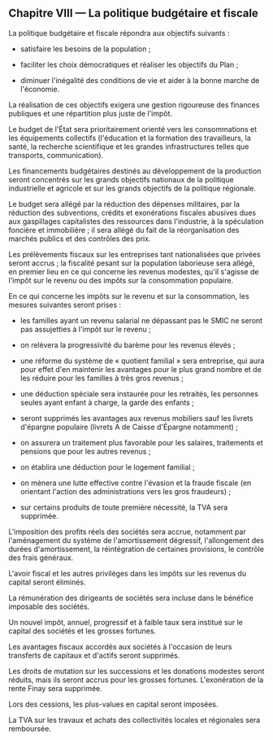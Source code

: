 ## Chapitre VIII — La politique budgétaire et fiscale

La politique budgétaire et fiscale répondra aux objectifs suivants :

- satisfaire les besoins de la population ;

- faciliter les choix démocratiques et réaliser les objectifs du Plan ;

- diminuer l'inégalité des conditions de vie et aider à la bonne marche de
  l'économie.

La réalisation de ces objectifs exigera une gestion rigoureuse des finances
publiques et une répartition plus juste de l'impôt.

Le budget de l'État sera prioritairement orienté vers les consommations et les
équipements collectifs (l'éducation et la formation des travailleurs, la
santé, la recherche scientifique et les grandes infrastructures telles que
transports, communication).

Les financements budgétaires destinés au développement de la production seront
concentrés sur les grands objectifs nationaux de la politique industrielle et
agricole et sur les grands objectifs de la politique régionale.

Le budget sera allégé par la réduction des dépenses militaires, par la
réduction des subventions, crédits et exonérations fiscales abusives dues aux
gaspillages capitalistes des ressources dans l'industrie, à la spéculation
foncière et immobilière ; il sera allégé du fait de la réorganisation des
marchés publics et des contrôles des prix.

Les prélèvements fiscaux sur les entreprises tant nationalisées que privées
seront accrus ; la fiscalité pesant sur la population laborieuse sera allégé,
en premier lieu en ce qui concerne les revenus modestes, qu'il s'agisse de
l'impôt sur le revenu ou des impôts sur la consommation populaire.

En ce qui concerne les impôts sur le revenu et sur la consommation, les
mesures suivantes seront prises :

- les familles ayant un revenu salarial ne dépassant pas le SMIC ne seront pas
  assujetties à l'impôt sur le revenu ;

- on relèvera la progressivité du barème pour les revenus élevés ;

- une réforme du système de « quotient familial » sera entreprise, qui aura
  pour effet d'en maintenir les avantages pour le plus grand nombre et de les
  réduire pour les familles à très gros revenus ;

- une déduction spéciale sera instaurée pour les retraités, les personnes
  seules ayant enfant à charge, la garde des enfants ;

- seront supprimés les avantages aux revenus mobiliers sauf les livrets
  d'épargne populaire (livrets A de Caisse d'Épargne notamment) ;

- on assurera un traitement plus favorable pour les salaires, traitements et
  pensions que pour les autres revenus ;

- on établira une déduction pour le logement familial ;

- on mènera une lutte effective contre l'évasion et la fraude fiscale (en
  orientant l'action des administrations vers les gros fraudeurs) ;

- sur certains produits de toute première nécessité, la TVA sera supprimée.

L'imposition des profits réels des sociétés sera accrue, notamment par
l'aménagement du système de l'amortissement dégressif, l'allongement des
durées d'amortissement, la réintégration de certaines provisions, le contrôle
des frais généraux.

L'avoir fiscal et les autres privilèges dans les impôts sur les revenus du
capital seront éliminés.

La rémunération des dirigeants de sociétés sera incluse dans le bénéfice
imposable des sociétés.

Un nouvel impôt, annuel, progressif et à faible taux sera institué sur le
capital des sociétés et les grosses fortunes.

Les avantages fiscaux accordés aux sociétés à l'occasion de leurs transferts
de capitaux et d'actifs seront supprimés.

Les droits de mutation sur les successions et les donations modestes seront
réduits, mais ils seront accrus pour les grosses fortunes. L'exonération de la
rente Finay sera supprimée.

Lors des cessions, les plus-values en capital seront imposées.

La TVA sur les travaux et achats des collectivités locales et régionales sera
remboursée.
